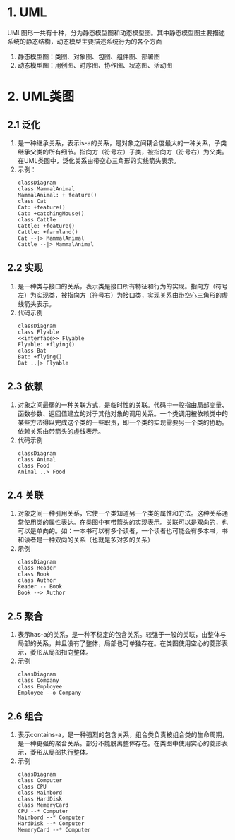 # 1. UML
UML图形一共有十种，分为静态模型图和动态模型图。其中静态模型图主要描述系统的静态结构，动态模型主要描述系统行为的各个方面
1. 静态模型图：类图、对象图、包图、组件图、部署图
2. 动态模型图：用例图、时序图、协作图、状态图、活动图

# 2. UML类图

## 2.1 泛化
1. 是一种继承关系，表示is-a的关系，是对象之间耦合度最大的一种关系，子类继承父类的所有细节。指向方（符号左）子类，被指向方（符号右）为父类。在UML类图中，泛化关系由带空心三角形的实线箭头表示。
2. 示例：
    ```mermaid
    classDiagram
    class MammalAnimal
    MammalAnimal: + feature()
    class Cat
    Cat: +feature()
    Cat: +catchingMouse()
    class Cattle
    Cattle: +feature()
    Cattle: +farmland()
    Cat --|> MammalAnimal
    Cattle --|> MammalAnimal
    ```

## 2.2 实现
1. 是一种类与接口的关系，表示类是接口所有特征和行为的实现。指向方（符号左）为实现类，被指向方（符号右）为接口类，实现关系由带空心三角形的虚线箭头表示。
2. 代码示例
    ```mermaid
    classDiagram
    class Flyable
    <<interface>> Flyable
    Flyable: +flying()
    class Bat
    Bat: +flying()
    Bat ..|> Flyable
    ```

## 2.3 依赖
1. 对象之间最弱的一种关联方式，是临时性的关联。代码中一般指由局部变量、函数参数、返回值建立的对于其他对象的调用关系。一个类调用被依赖类中的某些方法得以完成这个类的一些职责，即一个类的实现需要另一个类的协助。依赖关系由带箭头的虚线表示。
2. 代码示例
    ```mermaid
    classDiagram
    class Animal
    class Food
    Animal ..> Food
    ```

## 2.4 关联
1. 对象之间一种引用关系，它使一个类知道另一个类的属性和方法。这种关系通常使用类的属性表达。在类图中有带箭头的实现表示。关联可以是双向的，也可以是单向的。如：一本书可以有多个读者，一个读者也可能会有多本书，书和读者是一种双向的关系（也就是多对多的关系）
2. 示例
    ```mermaid
    classDiagram
    class Reader
    class Book
    class Author
    Reader -- Book
    Book --> Author

    ```

## 2.5 聚合
1. 表示has-a的关系，是一种不稳定的包含关系。较强于一般的关联，由整体与局部的关系，并且没有了整体，局部也可单独存在。在类图使用空心的菱形表示，菱形从局部指向整体。
2. 示例
    ```mermaid
    classDiagram
    class Company
    class Employee
    Employee --o Company
    ```

## 2.6 组合
1. 表示contains-a，是一种强烈的包含关系，组合类负责被组合类的生命周期，是一种更强的聚合关系。部分不能脱离整体存在。在类图中使用实心的菱形表示，菱形从局部执行整体。
2. 示例
    ```mermaid
    classDiagram
    class Computer
    class CPU
    class Mainbord
    class HardDisk
    class MemeryCard
    CPU --* Computer
    Mainbord --* Computer
    HardDisk --* Computer
    MemeryCard --* Computer
    ```

